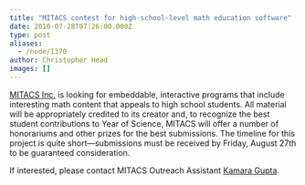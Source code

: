 ```yaml
---
title: "MITACS contest for high-school-level math education software"
date: 2010-07-28T07:26:00.000Z
type: post
aliases:
  - /node/1370
author: Christopher Head
images: []
---
```


<div class="field field-name-body field-type-text-with-summary field-label-hidden"><div class="field-items"><div class="field-item even"><p><a href="http://mitacs.ca/">MITACS Inc.</a> is looking for embeddable, interactive programs that include interesting math content that appeals to high school students. All material will be appropriately credited to its creator and, to recognize the best student contributions to Year of Science, MITACS will offer a number of honorariums and other prizes for the best submissions. The timeline for this project is quite short&#x2014;submissions must be received by Friday, August 27th to be guaranteed consideration.</p>
<p>If interested, please contact MITACS Outreach Assistant <a href="/cdn-cgi/l/email-protection#bed5d9cbcecadffed3d7cadfddcd90dddf">Kamara Gupta</a>.</p>
</div></div></div>    <footer>
          </footer>
